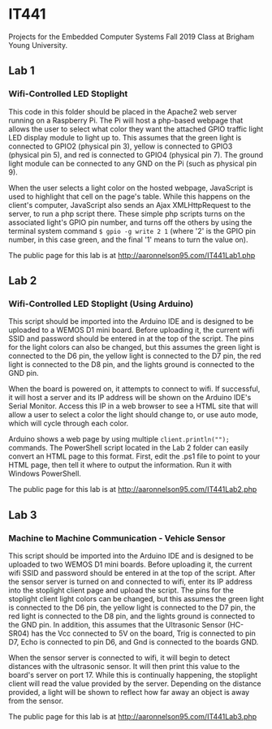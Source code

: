 # IT441
Projects for the Embedded Computer Systems Fall 2019 Class at Brigham Young University.

## Lab 1
### Wifi-Controlled LED Stoplight
This code in this folder should be placed in the Apache2 web server running on a Raspberry Pi. The Pi will host a php-based webpage that allows the user to select what color they want the attached GPIO traffic light LED display module to light up to. This assumes that the green light is connected to GPIO2 (physical pin 3), yellow is connected to GPIO3 (physical pin 5), and red is connected to GPIO4 (physical pin 7). The ground light module can be connected to any GND on the Pi (such as physical pin 9). 

When the user selects a light color on the hosted webpage, JavaScript is used to highlight that cell on the page's table. While this happens on the client's computer, JavaScript also sends an Ajax XMLHttpRequest to the server, to run a php script there. These simple php scripts turns on the associated light's GPIO pin number, and turns off the others by using the terminal system command `$ gpio -g write 2 1` (where '2' is the GPIO pin number, in this case green, and the final '1' means to turn the value on).

The public page for this lab is at http://aaronnelson95.com/IT441Lab1.php


## Lab 2
### Wifi-Controlled LED Stoplight (Using Arduino)
This script should be imported into the Arduino IDE and is designed to be uploaded to a WEMOS D1 mini board. Before uploading it, the current wifi SSID and password should be entered in at the top of the script. The pins for the light colors can also be changed, but this assumes the green light is connected to the D6 pin, the yellow light is connected to the D7 pin, the red light is connected to the D8 pin, and the lights ground is connected to the GND pin.

When the board is powered on, it attempts to connect to wifi. If successful, it will host a server and its IP address will be shown on the Arduino IDE's Serial Monitor. Access this IP in a web browser to see a HTML site that will allow a user to select a color the light should change to, or use auto mode, which will cycle through each color.

Arduino shows a web page by using multiple `client.println("");` commands. The PowerShell script located in the Lab 2 folder can easily convert an HTML page to this format. First, edit the .ps1 file to point to your HTML page, then tell it where to output the information. Run it with Windows PowerShell.

The public page for this lab is at http://aaronnelson95.com/IT441Lab2.php


## Lab 3
### Machine to Machine Communication - Vehicle Sensor
This script should be imported into the Arduino IDE and is designed to be uploaded to two WEMOS D1 mini boards. Before uploading it, the current wifi SSID and password should be entered in at the top of the script. After the sensor server is turned on and connected to wifi, enter its IP address into the stoplight client page and upload the script. The pins for the stoplight client light colors can be changed, but this assumes the green light is connected to the D6 pin, the yellow light is connected to the D7 pin, the red light is connected to the D8 pin, and the lights ground is connected to the GND pin. In addition, this assumes that the Ultrasonic Sensor (HC-SR04) has the Vcc connected to 5V on the board, Trig is connected to pin D7, Echo is connected to pin D6, and Gnd is connected to the boards GND.

When the sensor server is connected to wifi, it will begin to detect distances with the ultrasonic sensor. It will then print this value to the board's server on port 17. While this is continually happening, the stoplight client will read the value provided by the server. Depending on the distance provided, a light will be shown to reflect how far away an object is away from the sensor.

The public page for this lab is at http://aaronnelson95.com/IT441Lab3.php 
